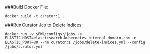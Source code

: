 ###Build Docker File:

```
docker build -t curator:1 .
```

###Run Curator Job to Delete Indices:

```
docker run -v $PWD/configs:/jobs -e ELASTIC_HOST=elasticsearch.kubernetes.internal.domain.com -e ELASTIC_PORT=80 --rm curator:1 /jobs/delete-indices.yml --config /jobs/curator.yml
```
